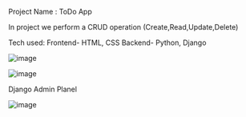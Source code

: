 Project Name : ToDo App

In project we perform a CRUD operation (Create,Read,Update,Delete)

Tech used:
Frontend- HTML, CSS
Backend- Python, Django



![image](https://github.com/Pakhi-556/todo/assets/127219703/eaf06f12-a1df-4be6-bfab-50faab538741)

![image](https://github.com/Pakhi-556/todo/assets/127219703/eab73557-7208-4a6a-921d-4c105ee94fdf)

Django Admin Planel

![image](https://github.com/Pakhi-556/todo/assets/127219703/3eb941e4-9c2a-474d-a1cf-e62d51ca2504)







             
